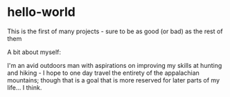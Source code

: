 # hello-world
This is the first of many projects - sure to be as good (or bad) as the rest of them

A bit about myself:

I'm an avid outdoors man with aspirations on improving my skills at hunting and hiking - I hope to one day travel the entirety of the appalachian mountains; though that is a goal that is more reserved for later parts of my life... I think.
